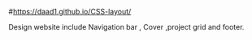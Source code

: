 #https://daad1.github.io/CSS-layout/

Design website include Navigation bar , Cover ,project grid and footer.
